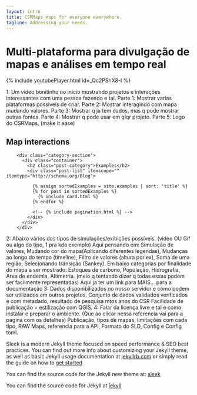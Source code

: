 ```yaml
---
layout: intro
title: CSRMaps maps for everyone everywhere.
tagline: Addressing your needs.
---
```



# Multi-plataforma para divulgação de mapas e análises em tempo real

{% include youtubePlayer.html id=_Qc2PShX8-I %}

1: Um video bonitinho no inicio mostrando projetos e interações interessantes com uma pessoa fazendo e tal.
    Parte 1:
        Mostrar varias plataformas possiveis de criar.
    Parte 2:
        Mostrar interagindo com mapa mudando valores.
    Parte 3:
        Mostrar q ja tem dados, mas q pode mostrar outras fontes.
    Parte 4:
        Mostrar q pode usar em qlqr projeto.
    Parte 5:
        Logo do CSRMaps, (make it ease)
        
## Map interactions

        <div class="category-section">
          <div class="container">
            <h2 class="post-category">Examples</h2>
            <div class="post-list" itemscope="" itemtype="http://schema.org/Blog">

              {% assign sortedExamples = site.examples | sort: 'title' %}
              {% for post in sortedExamples %}
                {% include card.html %}
              {% endfor %}

              <!-- {% include pagination.html %} -->
            </div>
          </div>
        </div>

2: Abaixo vários dos tipos de simulações/exibições possíveis. (video OU Gif ou algo do tipo, 1 pra kda exemplo)
    Aqui pensando em: Simulação de valores, Mudando cor do mapa(Aplicando diferentes legendas), Mudanças ao longo do tempo (timeline), Filtro de valores (altura por ex), Soma de uma região, Selecionando transição (Sankey).
    Em baixo categorias por finalidade do mapa a ser mostrado: Estoques de carbono, População, Hidrografia, Area de endemia, Altimetria. (meio q tentando dizer q todas essas podem ser facilmente representadas)
    Aqui ja ter um link para MAIS... para a documentação
3: Dados disponibilizados no nosso servidor e como podem ser utilizados em outros projetos.
    Conjunto de dados validados verificados e com metadado, resultado de pesquisa mtos anos do CSR
    Facilidade de publicação + estilização com QGIS.
4: Falar da licença livre e tal e como instalar e preparar o ambiente. (Que ao clicar nessa referencia vai para a pagina com os detalhes)
    Publicação, tipos de mapas, limitações com cada tipo, RAW Maps, referencia para a API, Formato do SLD, Config e Config toml.


Sleek is a modern Jekyll theme focused on speed performance & SEO best practices. You can find out more info about customizing your Jekyll theme, as well as basic Jekyll usage documentation at [jekyllrb.com](http://jekyllrb.com/) or simply read the guide on how to [get started](/getting-started)

You can find the source code for the Jekyll new theme at:
[sleek](https://github.com/janczizikow/sleek)

You can find the source code for Jekyll at
[jekyll](https://github.com/jekyll/jekyll)
